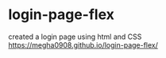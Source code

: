 # login-page-flex
created a login page using html and CSS 
 https://megha0908.github.io/login-page-flex/
